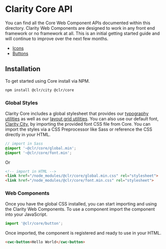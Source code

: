 # Clarity Core API

You can find all the Core Web Component APIs documented within this directory.
Clarity Web Components are designed to work in any front end framework or no
framework at all. This is an initial getting started guide and will continue to
improve over the next few months.

* [Icons](cwc-icon.md)
* [Buttons](cwc-button.md)

## Installation

To get started using Core install via NPM.

```bash
npm install @clr/city @clr/core
```

### Global Styles

Clarity Core includes a global stylesheet that provides our [typography utilities](https://clarity.design/documentation/typography)
as well as our [layout grid utilities](https://clarity.design/documentation/grid).
You can also use our default font, [Clarity City](https://github.com/vmware/clarity-city),
by importing the provided font CSS file from Core. You can import the styles via
a CSS Preprocessor like Sass or reference the CSS directly in your HTML.

```scss
// import in Sass
@import '~@clr/core/global.min';
@import '~@clr/core/font.min';
```

Or

```html
<!-- import in HTML -->
<link href="/node_modules/@clr/core/global.min.css" rel="stylesheet">
<link href="/node_modules/@clr/core/font.min.css" rel="stylesheet">
```

### Web Components

Once you have the global CSS installed, you can start importing and using
the Clarity Web Components. To use a component import the component into your
JavaScript.

```typescript
import '@clr/core/button';
```

Once imported, the component is registered and ready to use in your HTML.

```html
<cwc-button>Hello World</cwc-button>
```
